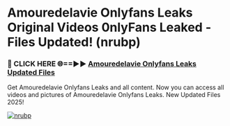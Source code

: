 # Amouredelavie Onlyfans Leaks Original Videos 0nlyFans Leaked - Files Updated! (nrubp)

<h3>🔴 CLICK HERE 🌐==►► <a href="https://tinyurl.com/x26r9saj" rel="nofollow">Amouredelavie Onlyfans Leaks Updated Files</a></h3>

Get Amouredelavie Onlyfans Leaks and all content. Now you can access all videos and pictures of Amouredelavie Onlyfans Leaks. New Updated Files 2025!

[![nrubp](https://i.imgur.com/LkgZPqh.gif)](https://tinyurl.com/x26r9saj)
